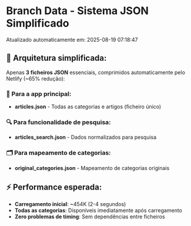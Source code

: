 # Branch Data - Sistema JSON Simplificado
Atualizado automaticamente em: 2025-08-19 07:18:47

## 🎯 Arquitetura simplificada:
Apenas **3 ficheiros JSON** essenciais, comprimidos automaticamente pelo Netlify (~65% redução):

### 📱 Para a app principal:
- **articles.json** - Todas as categorias e artigos (ficheiro único)

### 🔍 Para funcionalidade de pesquisa:
- **articles_search.json** - Dados normalizados para pesquisa

### 🗂️ Para mapeamento de categorias:
- **original_categories.json** - Mapeamento de categorias originais

## ⚡ Performance esperada:
- **Carregamento inicial**: ~454K (2-4 segundos)
- **Todas as categorias**: Disponíveis imediatamente após carregamento
- **Zero problemas de timing**: Sem dependências entre ficheiros
